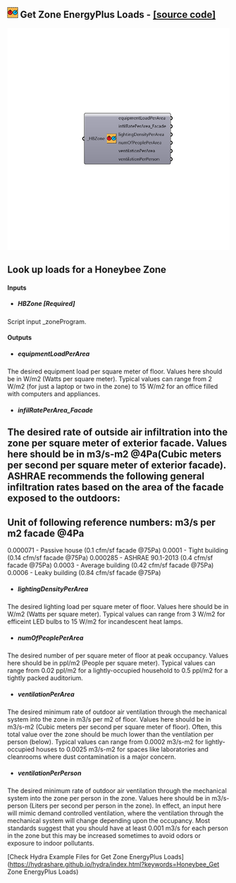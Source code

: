 ## ![](../../images/icons/Get_Zone_EnergyPlus_Loads.png) Get Zone EnergyPlus Loads - [[source code]](https://github.com/ladybug-tools/honeybee-legacy/tree/master/src/Honeybee_Get%20Zone%20EnergyPlus%20Loads.py)

![](../../images/components/Get_Zone_EnergyPlus_Loads.png)

Look up loads for a Honeybee Zone
 -
 

#### Inputs
* ##### HBZone [Required]
Script input _zoneProgram.

#### Outputs
* ##### equipmentLoadPerArea
The desired equipment load per square meter of floor.  Values here should be in W/m2 (Watts per square meter).  Typical values can range from 2 W/m2 (for just a laptop or two in the zone) to 15 W/m2 for an office filled with computers and appliances.
* ##### infilRatePerArea_Facade
The desired rate of outside air infiltration into the zone per square meter of exterior facade.  Values here should be in m3/s-m2 @4Pa(Cubic meters per second per square meter of exterior facade).  ASHRAE recommends the following general infiltration rates based on the area of the facade exposed to the outdoors:
 ------------------------------------------------------------
 Unit of following reference numbers:
 m3/s per m2 facade @4Pa
 ------------------------------------------------------------
 0.000071 - Passive house         (0.1 cfm/sf facade @75Pa)
 0.0001 - Tight building               (0.14 cfm/sf facade @75Pa)
 0.000285 - ASHRAE 90.1-2013 (0.4 cfm/sf facade @75Pa)
 0.0003 - Average building          (0.42 cfm/sf facade @75Pa)
 0.0006 - Leaky building             (0.84 cfm/sf facade @75Pa)
* ##### lightingDensityPerArea
The desired lighting load per square meter of floor.  Values here should be in W/m2 (Watts per square meter).  Typical values can range from 3 W/m2 for efficeint LED bulbs to 15 W/m2 for incandescent heat lamps.
* ##### numOfPeoplePerArea
The desired number of per square meter of floor at peak occupancy.  Values here should be in ppl/m2 (People per square meter).  Typical values can range from 0.02 ppl/m2 for a lightly-occupied household to 0.5 ppl/m2 for a tightly packed auditorium.
* ##### ventilationPerArea
The desired minimum rate of outdoor air ventilation through the mechanical system into the zone in m3/s per m2 of floor.  Values here should be in m3/s-m2 (Cubic meters per second per square meter of floor).  Often, this total value over the zone should be much lower than the ventilation per person (below).  Typical values can range from 0.0002 m3/s-m2 for lightly-occupied houses to 0.0025 m3/s-m2 for spaces like laboratories and cleanrooms where dust contamination is a major concern.
* ##### ventilationPerPerson
The desired minimum rate of outdoor air ventilation through the mechanical system into the zone per person in the zone.  Values here should be in m3/s-person (Liters per second per person in the zone). In effect, an input here will mimic demand controlled ventilation, where the ventilation through the mechanical system will change depending upon the occupancy. Most standards suggest that you should have at least 0.001 m3/s for each person in the zone but this may be increased sometimes to avoid odors or exposure to indoor pollutants.


[Check Hydra Example Files for Get Zone EnergyPlus Loads](https://hydrashare.github.io/hydra/index.html?keywords=Honeybee_Get Zone EnergyPlus Loads)